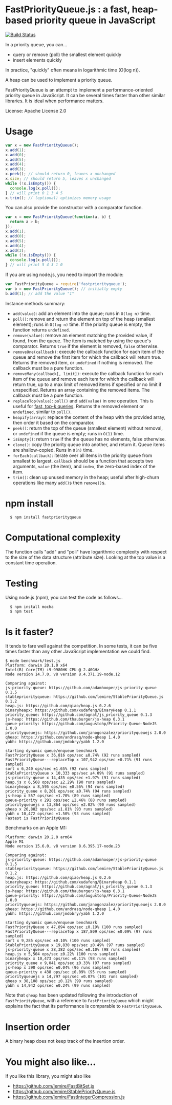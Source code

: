 # FastPriorityQueue.js : a fast, heap-based priority queue in JavaScript

[![Build Status](https://travis-ci.org/lemire/FastPriorityQueue.js.png)](https://travis-ci.org/lemire/FastPriorityQueue.js)

In a priority queue, you can...

* query or remove (poll) the smallest element quickly
* insert elements quickly

In practice, "quickly" often means in logarithmic time (O(log n)).

A heap can be used to implement a priority queue.

FastPriorityQueue is an attempt to implement a performance-oriented priority queue
in JavaScript. It can be several times faster than other similar libraries.
It is ideal when performance matters.

License: Apache License 2.0

# Usage

```javascript
var x = new FastPriorityQueue();
x.add(1);
x.add(0);
x.add(5);
x.add(4);
x.add(3);
x.peek(); // should return 0, leaves x unchanged
x.size; // should return 5, leaves x unchanged
while (!x.isEmpty()) {
  console.log(x.poll());
} // will print 0 1 3 4 5
x.trim(); // (optional) optimizes memory usage
```

You can also provide the constructor with a comparator function.

```javascript
var x = new FastPriorityQueue(function(a, b) {
  return a > b;
});
x.add(1);
x.add(0);
x.add(5);
x.add(4);
x.add(3);
while (!x.isEmpty()) {
  console.log(x.poll());
} // will print 5 4 3 1 0
```

If you are using node.js, you need to import the module:

```javascript
var FastPriorityQueue = require('fastpriorityqueue');
var b = new FastPriorityQueue(); // initially empty
b.add(1); // add the value "1"
```

Instance methods summary:

* `add(value)`: add an element into the queue; runs in `O(log n)` time.
* `poll()`: remove and return the element on top of the heap (smallest element); runs in `O(log n)` time. If the priority queue is empty, the function returns `undefined`.
* `remove(value)`: remove an element matching the provided value, if found, from the queue. The item is matched by using the queue's comparator. Returns `true` if the element is removed, `false` otherwise.
* `removeOne(callback)`: execute the callback function for each item of the queue and remove the first item for which the callback will return true. Returns the removed item, or `undefined` if nothing is removed. The callback must be a pure function.
* `removeMany(callback[, limit])`: execute the callback function for each item of the queue and remove each item for which the callback will return true, up to a max limit of removed items if specified or no limit if unspecified. Returns an array containing the removed items. The callback must be a pure function.
* `replaceTop(value)`: `poll()` and `add(value)` in one operation. This is useful for [fast, top-k queries](http://lemire.me/blog/2017/06/21/top-speed-for-top-k-queries/). Returns the removed element or `undefined`, similar to `poll()`.
* `heapify(array)`: replace the content of the heap with the provided array, then order it based on the comparator.
* `peek()`: return the top of the queue (smallest element) without removal, or `undefined` if the queue is empty; runs in `O(1)` time.
* `isEmpty()`: return `true` if the the queue has no elements, false otherwise.
* `clone()`: copy the priority queue into another, and return it. Queue items are shallow-copied. Runs in `O(n)` time.
* `forEach(callback)`: iterate over all items in the priority queue from smallest to largest. `callback` should be a function that accepts two arguments, `value` (the item), and `index`, the zero-based index of the item.
* `trim()`: clean up unused memory in the heap; useful after high-churn operations like many `add()`s then `remove()`s.

# npm install

      $ npm install fastpriorityqueue

# Computational complexity

The function calls "add" and "poll" have logarithmic complexity with respect
to the size of the data structure (attribute size). Looking at the top value
is a constant time operation.

# Testing

Using node.js (npm), you can test the code as follows...

      $ npm install mocha
      $ npm test

# Is it faster?

It tends to fare well against the competition.
In some tests, it can be five times faster than any other
JavaScript implementation we could find.

```
$ node benchmark/test.js
Platform: darwin 20.1.0 x64
Intel(R) Core(TM) i9-9980HK CPU @ 2.40GHz
Node version 14.7.0, v8 version 8.4.371.19-node.12

Comparing against:
js-priority-queue: https://github.com/adamhooper/js-priority-queue 0.1.5
stablepriorityqueue: https://github.com/lemire/StablePriorityQueue.js 0.1.2
heap.js: https://github.com/qiao/heap.js 0.2.6
binaryheapx: https://github.com/xudafeng/BinaryHeap 0.1.1
priority_queue: https://github.com/agnat/js_priority_queue 0.1.3
js-heap: https://github.com/thauburger/js-heap 0.3.1
queue-priority: https://github.com/augustohp/Priority-Queue-NodeJS 1.0.0
priorityqueuejs: https://github.com/janogonzalez/priorityqueuejs 2.0.0
qheap: https://github.com/andrasq/node-qheap 1.4.0
yabh: https://github.com/jmdobry/yabh 1.2.0

starting dynamic queue/enqueue benchmark
FastPriorityQueue x 36,816 ops/sec ±0.74% (92 runs sampled)
FastPriorityQueue---replaceTop x 107,942 ops/sec ±0.71% (91 runs sampled)
sort x 6,240 ops/sec ±1.65% (92 runs sampled)
StablePriorityQueue x 10,333 ops/sec ±4.09% (91 runs sampled)
js-priority-queue x 14,435 ops/sec ±1.97% (91 runs sampled)
heap.js x 6,568 ops/sec ±2.29% (90 runs sampled)
binaryheapx x 8,595 ops/sec ±0.56% (94 runs sampled)
priority_queue x 8,201 ops/sec ±0.74% (94 runs sampled)
js-heap x 557 ops/sec ±1.70% (89 runs sampled)
queue-priority x 291 ops/sec ±2.46% (88 runs sampled)
priorityqueuejs x 13,864 ops/sec ±2.02% (90 runs sampled)
qheap x 26,882 ops/sec ±1.81% (93 runs sampled)
yabh x 10,472 ops/sec ±1.50% (93 runs sampled)
Fastest is FastPriorityQueue
```

Benchmarks on an Apple M1:
```
Platform: darwin 20.2.0 arm64
Apple M1
Node version 15.6.0, v8 version 8.6.395.17-node.23

Comparing against:
js-priority-queue: https://github.com/adamhooper/js-priority-queue 0.1.5
stablepriorityqueue: https://github.com/lemire/StablePriorityQueue.js 0.1.2
heap.js: https://github.com/qiao/heap.js 0.2.6
binaryheapx: https://github.com/xudafeng/BinaryHeap 0.1.1
priority_queue: https://github.com/agnat/js_priority_queue 0.1.3
js-heap: https://github.com/thauburger/js-heap 0.3.1
queue-priority: https://github.com/augustohp/Priority-Queue-NodeJS 1.0.0
priorityqueuejs: https://github.com/janogonzalez/priorityqueuejs 2.0.0
qheap: https://github.com/andrasq/node-qheap 1.4.0
yabh: https://github.com/jmdobry/yabh 1.2.0

starting dynamic queue/enqueue benchmark
FastPriorityQueue x 47,894 ops/sec ±0.19% (100 runs sampled)
FastPriorityQueue---replaceTop x 187,809 ops/sec ±0.09% (97 runs sampled)
sort x 9,285 ops/sec ±0.10% (100 runs sampled)
StablePriorityQueue x 19,830 ops/sec ±0.49% (97 runs sampled)
js-priority-queue x 28,382 ops/sec ±0.10% (98 runs sampled)
heap.js x 5,504 ops/sec ±0.22% (100 runs sampled)
binaryheapx x 10,473 ops/sec ±0.11% (98 runs sampled)
priority_queue x 9,041 ops/sec ±0.33% (97 runs sampled)
js-heap x 390 ops/sec ±0.04% (96 runs sampled)
queue-priority x 438 ops/sec ±0.09% (95 runs sampled)
priorityqueuejs x 14,797 ops/sec ±0.07% (101 runs sampled)
qheap x 38,108 ops/sec ±0.12% (99 runs sampled)
yabh x 14,942 ops/sec ±0.24% (99 runs sampled)
```

Note that `qheap` has been updated following the introduction of `FastPriorityQueue`, with a reference to `FastPriorityQueue` which might explains the fact that its performance is comparable to `FastPriorityQueue`.

# Insertion order

A binary heap does not keep track of the insertion order.

# You might also like...

If you like this library, you might also like

* https://github.com/lemire/FastBitSet.js
* https://github.com/lemire/StablePriorityQueue.js
* https://github.com/lemire/FastIntegerCompression.js
